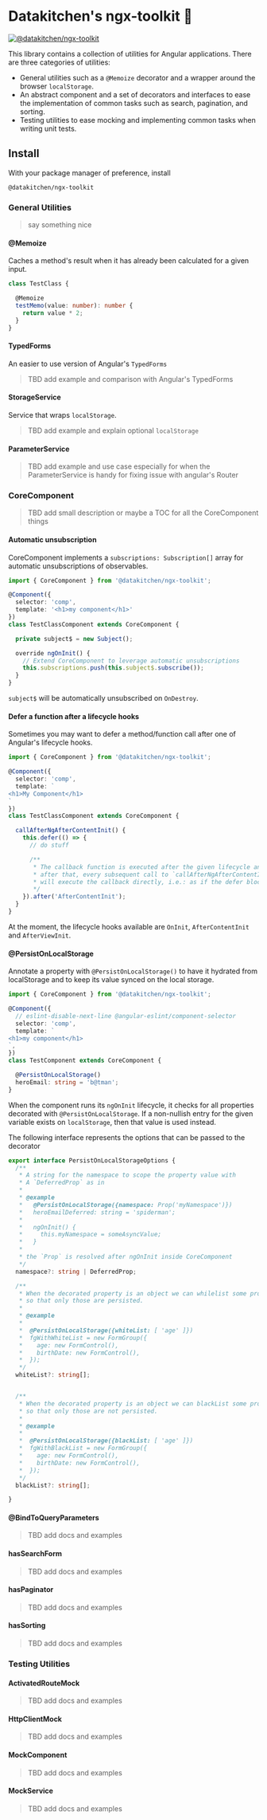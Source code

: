 # Datakitchen's ngx-toolkit :rocket:
[![@datakitchen/ngx-toolkit](https://badge.fury.io/js/@datakitchen%2Fngx-toolkit.svg)](https://badge.fury.io/js/@datakitchen%2Fngx-toolkit)


This library contains a collection of utilities for Angular applications. There are three categories of utilities:
 - General utilities such as a `@Memoize` decorator and a wrapper around the browser `localStorage`.
 - An abstract component and a set of decorators and interfaces to ease the implementation of common tasks such as search, pagination, and sorting.
 - Testing utilities to ease mocking and implementing common tasks when writing unit tests.

## Install
With your package manager of preference, install
```
@datakitchen/ngx-toolkit
```

### General Utilities

> say something nice

#### @Memoize
Caches a method's result when it has already been calculated for a given input.

```typescript
class TestClass {

  @Memoize
  testMemo(value: number): number {
    return value * 2;
  }
}
```
#### TypedForms
An easier to use version of Angular's `TypedForms`

> TBD add example and comparison with Angular's TypedForms

#### StorageService
Service that wraps `localStorage`.

> TBD add example and explain optional `localStorage`


#### ParameterService

> TBD add example and use case especially for when the ParameterService is handy for fixing issue with angular's Router

### CoreComponent
> TBD add small description or maybe a TOC for all the CoreComponent things

#### Automatic unsubscription
CoreComponent implements a `subscriptions: Subscription[]` array for automatic unsubscriptions of observables.

```typescript
import { CoreComponent } from '@datakitchen/ngx-toolkit';

@Component({
  selector: 'comp',
  template: '<h1>my component</h1>'
})
class TestClassComponent extends CoreComponent {

  private subject$ = new Subject();

  override ngOnInit() {
    // Extend CoreComponent to leverage automatic unsubscriptions
    this.subscriptions.push(this.subject$.subscribe());
  }
}
```
`subject$` will be automatically unsubscribed on `OnDestroy`.

#### Defer a function after a lifecycle hooks
Sometimes you may want to defer a method/function call after one of Angular's lifecycle hooks.

```typescript
import { CoreComponent } from '@datakitchen/ngx-toolkit';

@Component({
  selector: 'comp',
  template: `
<h1>My Component</h1>
`
})
class TestClassComponent extends CoreComponent {

  callAfterNgAfterContentInit() {
    this.defer(() => {
      // do stuff

      /**
       * The callback function is executed after the given lifecycle and,
       * after that, every subsequent call to `callAfterNgAfterContentInit`
       * will execute the callback directly, i.e.: as if the defer block wans't there.
       */
    }).after('AfterContentInit');
  }
}
```
At the moment, the lifecycle hooks available are `OnInit`, `AfterContentInit` and `AfterViewInit`.

#### @PersistOnLocalStorage
Annotate a property with `@PersistOnLocalStorage()` to have it hydrated from localStorage and to keep its value synced on the local storage.

```typescript
import { CoreComponent } from '@datakitchen/ngx-toolkit';

@Component({
  // eslint-disable-next-line @angular-eslint/component-selector
  selector: 'comp',
  template: `
<h1>my component</h1>
`,
})
class TestComponent extends CoreComponent {

  @PersistOnLocalStorage()
  heroEmail: string = 'b@tman';
}
```
When the component runs its `ngOnInit` lifecycle, it checks for all properties decorated with `@PersistOnLocalStorage`. If a non-nullish entry for the given variable exists on `localStorage`, then that value is used instead.


The following interface represents the options that can be passed to the decorator
```typescript
export interface PersistOnLocalStorageOptions {
  /**
   * A string for the namespace to scope the property value with
   * A `DeferredProp` as in
   *
   * @example
   *   @PersistOnLocalStorage({namespace: Prop('myNamespace')})
   *   heroEmailDeferred: string = 'spiderman';
   *
   *   ngOnInit() {
   *     this.myNamespace = someAsyncValue;
   *   }
   *
   * the `Prop` is resolved after ngOnInit inside CoreComponent
   */
  namespace?: string | DeferredProp;

  /**
   * When the decorated property is an object we can whilelist some properties
   * so that only those are persisted.
   *
   * @example
   *
   *  @PersistOnLocalStorage({whiteList: [ 'age' ]})
   *  fgWithWhiteList = new FormGroup({
   *    age: new FormControl(),
   *    birthDate: new FormControl(),
   *  });
   */
  whiteList?: string[];


  /**
   * When the decorated property is an object we can blackList some properties
   * so that only those are not persisted.
   *
   * @example
   *
   *  @PersistOnLocalStorage({blackList: [ 'age' ]})
   *  fgWithBlackList = new FormGroup({
   *    age: new FormControl(),
   *    birthDate: new FormControl(),
   *  });
   */
  blackList?: string[];

}
```

#### @BindToQueryParameters
> TBD add docs and examples

#### hasSearchForm
> TBD add docs and examples

#### hasPaginator
> TBD add docs and examples

#### hasSorting
> TBD add docs and examples


### Testing Utilities

####  ActivatedRouteMock
> TBD add docs and examples

#### HttpClientMock
> TBD add docs and examples

#### MockComponent
> TBD add docs and examples

#### MockService
> TBD add docs and examples
